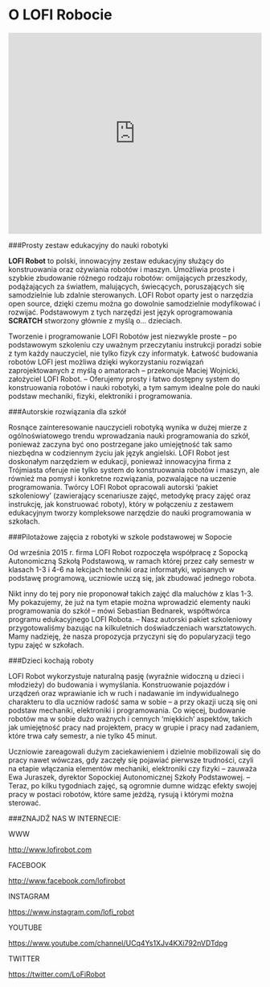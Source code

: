 # O LOFI Robocie
<iframe width="100%" height="400" src="https://www.youtube.com/embed/jRFciX6ys6A?rel=0" frameborder="0" allowfullscreen></iframe>

###Prosty zestaw edukacyjny do nauki robotyki

**LOFI Robot** to polski, innowacyjny zestaw edukacyjny służący do konstruowania oraz ożywiania robotów i maszyn. Umożliwia proste i szybkie zbudowanie różnego rodzaju robotów: omijających przeszkody, podążających za światłem, malujących, świecących, poruszających się samodzielnie lub zdalnie sterowanych. LOFI Robot oparty jest o narzędzia open source, dzięki czemu można go dowolnie samodzielnie modyfikować i rozwijać. Podstawowym z tych narzędzi jest język oprogramowania **SCRATCH** stworzony głównie z myślą o… dzieciach.

Tworzenie i programowanie LOFI Robotów jest niezwykle proste – po podstawowym szkoleniu czy uważnym przeczytaniu instrukcji poradzi sobie z tym każdy nauczyciel, nie tylko fizyk czy informatyk. Łatwość budowania robotów LOFI jest możliwa dzięki wykorzystaniu rozwiązań zaprojektowanych z myślą o amatorach – przekonuje Maciej Wojnicki, założyciel LOFI Robot. – Oferujemy prosty i łatwo dostępny system do konstruowania robotów i nauki robotyki, a tym samym idealne pole do nauki podstaw mechaniki, fizyki, elektroniki i programowania.

###Autorskie rozwiązania dla szkół

Rosnące zainteresowanie nauczycieli robotyką wynika w dużej mierze z ogólnoświatowego trendu wprowadzania nauki programowania do szkół, ponieważ zaczyna być ono postrzegane jako umiejętność tak samo niezbędna w codziennym życiu jak język angielski. LOFI Robot jest doskonałym narzędziem w edukacji, ponieważ innowacyjna firma z Trójmiasta oferuje nie tylko system do konstruowania robotów i maszyn, ale również ma pomysł i konkretne rozwiązania, pozwalające na uczenie programowania. Twórcy LOFI Robot opracowali autorski ‘pakiet szkoleniowy’ (zawierający scenariusze zajęć, metodykę pracy zajęć oraz instrukcję, jak konstruować roboty), który w połączeniu z zestawem edukacyjnym tworzy kompleksowe narzędzie do nauki programowania w szkołach.

###Pilotażowe zajęcia z robotyki w szkole podstawowej w Sopocie

Od września 2015 r. firma LOFI Robot rozpoczęła współpracę z Sopocką Autonomiczną Szkołą Podstawową, w ramach której przez cały semestr w klasach 1-3 i 4-6 na lekcjach techniki oraz informatyki, wpisanych w podstawę programową, uczniowie uczą się, jak zbudować jednego robota.

Nikt inny do tej pory nie proponował takich zajęć dla maluchów z klas 1-3. My pokazujemy, że już na tym etapie można wprowadzić elementy nauki programowania do szkół – mówi Sebastian Bednarek, współtwórca programu edukacyjnego LOFI Robota. – Nasz autorski pakiet szkoleniowy przygotowaliśmy bazując na kilkuletnich doświadczeniach warsztatowych. Mamy nadzieję, że nasza propozycja przyczyni się do popularyzacji tego typu zajęć w szkołach.

###Dzieci kochają roboty

LOFI Robot wykorzystuje naturalną pasję (wyraźnie widoczną u dzieci i młodzieży) do budowania i wymyślania. Konstruowanie pojazdów i urządzeń oraz wprawianie ich w ruch i nadawanie im indywidualnego charakteru to dla uczniów radość sama w sobie – a przy okazji uczą się oni podstaw mechaniki, elektroniki i programowania. Co więcej, budowanie robotów ma w sobie dużo ważnych i cennych ‘miękkich’ aspektów, takich jak umiejętność pracy nad projektem, pracy w grupie i pracy nad zadaniem, które trwa cały semestr, a nie tylko 45 minut.

Uczniowie zareagowali dużym zaciekawieniem i dzielnie mobilizowali się do pracy nawet wówczas, gdy zaczęły się pojawiać pierwsze trudności, czyli na etapie włączania elementów mechaniki, elektroniki czy fizyki – zauważa Ewa Juraszek, dyrektor Sopockiej Autonomicznej Szkoły Podstawowej. – Teraz, po kilku tygodniach zajęć, są ogromnie dumne widząc efekty swojej pracy w postaci robotów, które same jeżdżą, rysują i którymi można sterować.







###ZNAJDŹ NAS W INTERNECIE:

WWW

http://www.lofirobot.com

FACEBOOK

http://www.facebook.com/lofirobot

INSTAGRAM

https://www.instagram.com/lofi_robot

YOUTUBE

https://www.youtube.com/channel/UCq4Ys1XJv4KXi792nVDTdpg

TWITTER

https://twitter.com/LoFiRobot

